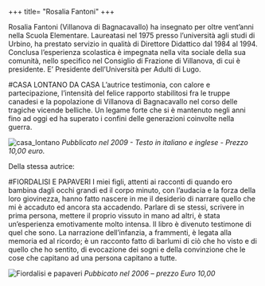 +++
title= "Rosalia Fantoni"
+++


Rosalia Fantoni (Villanova di Bagnacavallo) ha insegnato per oltre vent’anni nella Scuola Elementare. Laureatasi nel 1975 presso l’università agli studi di Urbino, ha prestato servizio in qualità di Direttore Didattico dal 1984 al 1994. Conclusa l’esperienza scolastica è impegnata nella vita sociale della sua comunità, nello specifico nel Consiglio di Frazione di Villanova, di cui è presidente. E’ Presidente dell’Università per Adulti di Lugo.

#CASA LONTANO DA CASA
L’autrice testimonia, con calore e partecipazione, l’intensità del felice rapporto stabilitosi fra le truppe canadesi e la popolazione di Villanova di Bagnacavallo nel corso delle tragiche vicende belliche. Un legame forte che si è mantenuto negli anni fino ad oggi ed ha superato i confini delle generazioni coinvolte nella guerra.

![casa_lontano](/images/files/casa_lontano.jpg)
*Pubblicato nel 2009 - Testo in italiano e inglese - Prezzo 10,00 euro.*

Della stessa autrice:

#FIORDALISI E PAPAVERI
I miei figli, attenti ai racconti di quando ero bambina dagli occhi grandi ed il corpo minuto, con l’audacia e la forza della loro giovinezza, hanno fatto nascere in me il desiderio di narrare quello che mi è accaduto ed ancora sta accadendo. Parlare di se stessi, scrivere in prima persona, mettere il proprio vissuto in mano ad altri, è stata un’esperienza emotivamente molto intensa.
Il libro è divenuto testimone di quel che sono. La narrazione dell’infanzia, a frammenti, è legata alla memoria ed al ricordo; è un racconto fatto di barlumi di ciò che ho visto e di quello che ho sentito, di evocazione dei sogni e della convinzione che le cose che capitano ad una persona capitano a tutte.

![Fiordalisi e papaveri](/images/files/Fiordalisi.JPG)
*Pubbicato nel 2006 – prezzo Euro 10,00*

